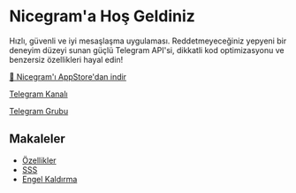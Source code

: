 # Nicegram'a Hoş Geldiniz

Hızlı, güvenli ve iyi mesaşlaşma uygulaması. Reddetmeyeceğiniz yepyeni bir deneyim düzeyi sunan güçlü Telegram API'si, dikkatli kod optimizasyonu ve benzersiz özellikleri hayal edin!


<a href="https://itunes.apple.com/app/id1457369322" target="_blank">📱 Nicegram'ı AppStore'dan indir</a>

<a href="https://t.me/nicegramapp" target="_blank">Telegram Kanalı</a>

<a href="https://t.me/nicegramchat" target="_blank">Telegram Grubu</a>


## Makaleler
- [Özellikler](/features)
- [SSS](/faq)
- [Engel Kaldırma](/unblock)
